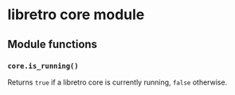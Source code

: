 # libretro core module

## Module functions

### `core.is_running()`

Returns `true` if a libretro core is currently running, `false` otherwise.
